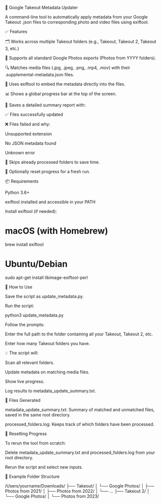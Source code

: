 📸 Google Takeout Metadata Updater

A command-line tool to automatically apply metadata from your Google Takeout .json files to corresponding photo and video files using exiftool.

✅ Features

🗂️ Works across multiple Takeout folders (e.g., Takeout, Takeout 2, Takeout 3, etc.)

📁 Supports all standard Google Photos exports (Photos from YYYY folders).

🔍 Matches media files (.jpg, .jpeg, .png, .mp4, .mov) with their .supplemental-metadata.json files.

💠 Uses exiftool to embed the metadata directly into the files.

📊 Shows a global progress bar at the top of the screen.

📄 Saves a detailed summary report with:

✅ Files successfully updated

❌ Files failed and why:

Unsupported extension

No JSON metadata found

Unknown error

🧠 Skips already processed folders to save time.

🧼 Optionally reset progress for a fresh run.

📦 Requirements

Python 3.6+

exiftool installed and accessible in your PATH

Install exiftool (if needed):

# macOS (with Homebrew)
brew install exiftool

# Ubuntu/Debian
sudo apt-get install libimage-exiftool-perl

🚀 How to Use

Save the script as update_metadata.py.

Run the script:

python3 update_metadata.py

Follow the prompts:

Enter the full path to the folder containing all your Takeout, Takeout 2, etc.

Enter how many Takeout folders you have.

💡 The script will:

Scan all relevant folders.

Update metadata on matching media files.

Show live progress.

Log results to metadata_update_summary.txt.

📁 Files Generated

metadata_update_summary.txt: Summary of matched and unmatched files, saved in the same root directory.

processed_folders.log: Keeps track of which folders have been processed.

🔁 Resetting Progress

To rerun the tool from scratch:

Delete metadata_update_summary.txt and processed_folders.log from your root directory.

Rerun the script and select new inputs.

🔢 Example Folder Structure

/Users/yourname/Downloads/
├── Takeout/
│   └── Google Photos/
│       ├── Photos from 2021/
│       ├── Photos from 2022/
│       └── ...
├── Takeout 2/
│   └── Google Photos/
│       └── Photos from 2023/

